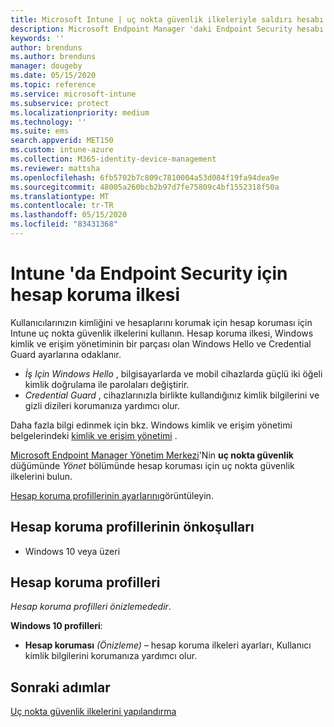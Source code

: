 ```yaml
---
title: Microsoft Intune | uç nokta güvenlik ilkeleriyle saldırı hesabı koruma ayarlarını yönetme | Microsoft Docs
description: Microsoft Endpoint Manager 'daki Endpoint Security hesabı koruma ilkesi ayarlarıyla yönettiğiniz cihazlar için ilkeleri yapılandırın ve dağıtın.
keywords: ''
author: brenduns
ms.author: brenduns
manager: dougeby
ms.date: 05/15/2020
ms.topic: reference
ms.service: microsoft-intune
ms.subservice: protect
ms.localizationpriority: medium
ms.technology: ''
ms.suite: ems
search.appverid: MET150
ms.custom: intune-azure
ms.collection: M365-identity-device-management
ms.reviewer: mattsha
ms.openlocfilehash: 6fb5702b7c809c7810004a53d084f19fa94dea9e
ms.sourcegitcommit: 48005a260bcb2b97d7fe75809c4bf1552318f50a
ms.translationtype: MT
ms.contentlocale: tr-TR
ms.lasthandoff: 05/15/2020
ms.locfileid: "83431368"
---
```

# <a name="account-protection-policy-for-endpoint-security-in-intune"></a>Intune 'da Endpoint Security için hesap koruma ilkesi

Kullanıcılarınızın kimliğini ve hesaplarını korumak için hesap koruması için Intune uç nokta güvenlik ilkelerini kullanın. Hesap koruma ilkesi, Windows kimlik ve erişim yönetiminin bir parçası olan Windows Hello ve Credential Guard ayarlarına odaklanır.

- *İş Için Windows Hello* , bilgisayarlarda ve mobil cihazlarda güçlü iki öğeli kimlik doğrulama ile parolaları değiştirir.
- *Credential Guard* , cihazlarınızla birlikte kullandığınız kimlik bilgilerini ve gizli dizileri korumanıza yardımcı olur.

Daha fazla bilgi edinmek için bkz. Windows kimlik ve erişim yönetimi belgelerindeki [kimlik ve erişim yönetimi](https://docs.microsoft.com/windows/security/identity-protection/) .

[Microsoft Endpoint Manager Yönetim Merkezi](https://go.microsoft.com/fwlink/?linkid=2109431)'Nin **uç nokta güvenlik** düğümünde *Yönet* bölümünde hesap koruması için uç nokta güvenlik ilkelerini bulun.

[Hesap koruma profillerinin ayarlarını](../protect/endpoint-security-asr-profile-settings.md)görüntüleyin.

## <a name="prerequisites-for-account-protection-profiles"></a>Hesap koruma profillerinin önkoşulları

- Windows 10 veya üzeri

## <a name="account-protection-profiles"></a>Hesap koruma profilleri

*Hesap koruma profilleri önizlemededir*.

**Windows 10 profilleri**:

- **Hesap koruması** *(Önizleme)* – hesap koruma ilkeleri ayarları, Kullanıcı kimlik bilgilerini korumanıza yardımcı olur.

## <a name="next-steps"></a>Sonraki adımlar

[Uç nokta güvenlik ilkelerini yapılandırma](../protect/endpoint-security-policy.md#create-an-endpoint-security-policy)
